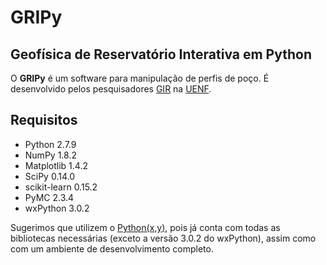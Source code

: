 # GRIPy
## Geofísica de Reservatório Interativa em Python

O **GRIPy** é um software para manipulação de perfis de poço. É desenvolvido pelos pesquisadores [GIR](http://www.giruenf.net/) na [UENF](http://www.uenf.br/).

## Requisitos
* Python 2.7.9
* NumPy 1.8.2
* Matplotlib 1.4.2
* SciPy 0.14.0
* scikit-learn 0.15.2
* PyMC 2.3.4
* wxPython 3.0.2

Sugerimos que utilizem o [Python(x,y)](https://code.google.com/p/pythonxy/wiki/Downloads), pois já conta com todas as bibliotecas necessárias (exceto a versão 3.0.2 do wxPython), assim como com um ambiente de desenvolvimento completo.
